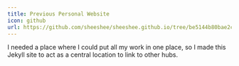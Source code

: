 ```yaml
---
title: Previous Personal Website
icon: github
url: https://github.com/sheeshee/sheeshee.github.io/tree/be5144b80bae2c4f49412d6032d204504027de2c
---
```


I needed a place where I could put all my
work in one place, so I made this Jekyll
site to act as a central location to link to
other hubs.
